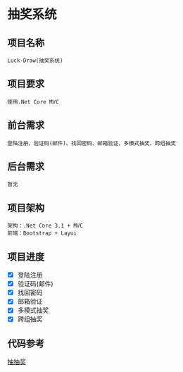 # 抽奖系统
## 项目名称
    Luck-Draw(抽奖系统)
## 项目要求
    使用.Net Core MVC
## 前台需求
    登陆注册、验证码(邮件)、找回密码、邮箱验证、多模式抽奖、跨组抽奖
## 后台需求
    暂无
## 项目架构
    架构：.Net Core 3.1 + MVC
    前端：Bootstrap + Layui
## 项目进度
- [x] 登陆注册
- [x] 验证码(邮件)
- [x] 找回密码
- [x] 邮箱验证
- [x] 多模式抽奖
- [x] 跨组抽奖
## 代码参考
<a href='http://cj.tintcloud.com/'>抽抽奖</a>